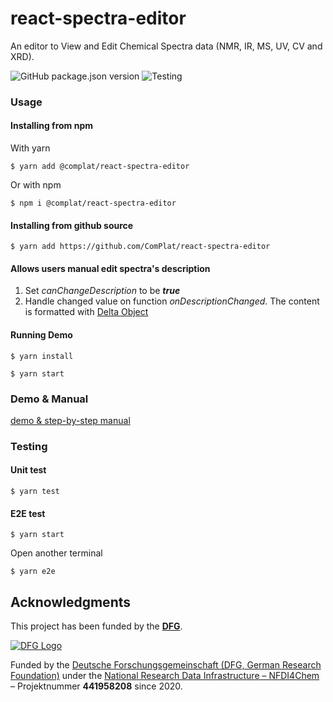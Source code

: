 # react-spectra-editor

An editor to View and Edit Chemical Spectra data (NMR, IR, MS, UV, CV and XRD).

![GitHub package.json version](https://img.shields.io/github/package-json/v/ComPlat/react-spectra-editor)
![Testing](https://github.com/ComPlat/react-spectra-editor/actions/workflows/testing.yml/badge.svg)

### Usage

#### Installing from npm
With yarn
```
$ yarn add @complat/react-spectra-editor
```

Or with npm
```
$ npm i @complat/react-spectra-editor
```

#### Installing from github source
```
$ yarn add https://github.com/ComPlat/react-spectra-editor
```

#### Allows users manual edit spectra's description
1. Set *canChangeDescription* to be ***true***
2. Handle changed value on function *onDescriptionChanged*. The content is formatted with [Delta Object](https://quilljs.com/docs/delta/)

#### Running Demo
```
$ yarn install

$ yarn start
```

### Demo & Manual

[demo & step-by-step manual](https://github.com/ComPlat/react-spectra-editor/blob/master/DEMO_MANUAL.md)

### Testing
#### Unit test
```
$ yarn test
```

#### E2E test
```
$ yarn start
```

Open another terminal
```
$ yarn e2e
```


## Acknowledgments

This project has been funded by the **[DFG]**.

[![DFG Logo]][DFG]


Funded by the [Deutsche Forschungsgemeinschaft (DFG, German Research Foundation)](https://www.dfg.de/) under the [National Research Data Infrastructure – NFDI4Chem](https://nfdi4chem.de/) – Projektnummer **441958208** since 2020.


[DFG]: https://www.dfg.de/en/
[DFG Logo]: https://www.dfg.de/zentralablage/bilder/service/logos_corporate_design/logo_negativ_267.png
